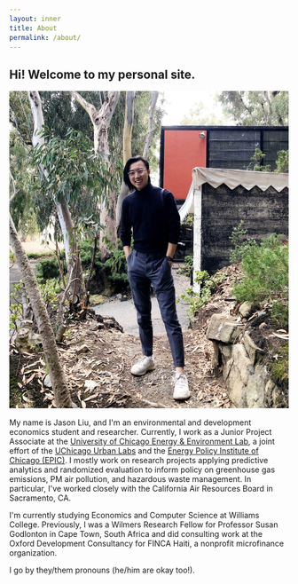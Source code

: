 ```yaml
---
layout: inner
title: About
permalink: /about/
---
```

## Hi! Welcome to my personal site.

![Jason](img/Jason_2x.jpg)

My name is Jason Liu, and I'm an environmental and development economics student and researcher. Currently, I work as a Junior Project Associate at the [University of Chicago Energy & Environment Lab](https://urbanlabs.uchicago.edu/labs/energy-environment), a joint effort of the [UChicago Urban Labs](https://urbanlabs.uchicago.edu/) and the [Energy Policy Institute of Chicago (EPIC)](https://epic.uchicago.edu/). I mostly work on research projects applying predictive analytics and randomized evaluation to inform policy on greenhouse gas emissions, PM air pollution, and hazardous waste management. In particular, I've worked closely with the California Air Resources Board in Sacramento, CA. 

I'm currently studying Economics and Computer Science at Williams College. Previously, I was a Wilmers Research Fellow for Professor Susan Godlonton in Cape Town, South Africa and did consulting work at the Oxford Development Consultancy for FINCA Haiti, a nonprofit microfinance organization.

I go by they/them pronouns (he/him are okay too!).
